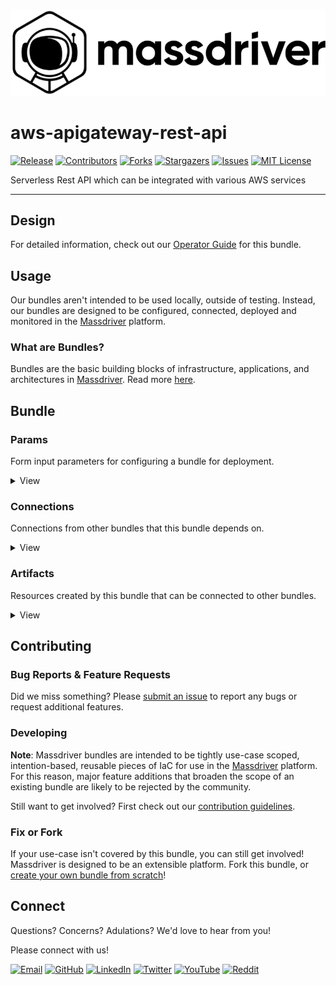 [![Massdriver][logo]][website]

# aws-apigateway-rest-api

[![Release][release_shield]][release_url]
[![Contributors][contributors_shield]][contributors_url]
[![Forks][forks_shield]][forks_url]
[![Stargazers][stars_shield]][stars_url]
[![Issues][issues_shield]][issues_url]
[![MIT License][license_shield]][license_url]


Serverless Rest API which can be integrated with various AWS services


---

## Design

For detailed information, check out our [Operator Guide](operator.mdx) for this bundle.

## Usage

Our bundles aren't intended to be used locally, outside of testing. Instead, our bundles are designed to be configured, connected, deployed and monitored in the [Massdriver][website] platform.

### What are Bundles?

Bundles are the basic building blocks of infrastructure, applications, and architectures in [Massdriver][website]. Read more [here](https://docs.massdriver.cloud/concepts/bundles).

## Bundle

### Params

Form input parameters for configuring a bundle for deployment.

<details>
<summary>View</summary>

<!-- PARAMS:START -->
## Properties

- **`dns`** *(object)*: Configuration to enable custom DNS and SSL Certs.
  - **`enabled`** *(boolean)*: Enabling this option will allow you to define DNS for your API Gateway. Default: `True`.
- **`monitoring`** *(object)*
  - **`mode`** *(string)*: Enable and customize APIGateway metric alarms. Default: `AUTOMATED`.
    - **One of**
      - Automated
      - Custom
      - Disabled
- **`rest_api`** *(object)*: API GATEWAY general configuration.
  - **`endpoint_configuration`** *(string)*: API Gateways can be region bound, or edge optimized which will create a global presence. Must be one of: `['EDGE', 'REGIONAL']`.
  - **`region`** *(string)*: AWS Region to provision in.

    Examples:
    ```json
    "us-west-2"
    ```

  - **`stage_name`** *(string)*: Deployments of API gateway are tied to a stage. Default: `live`.
## Examples

  ```json
  {
      "__name": "Wizard",
      "dns": {
          "enabled": false
      },
      "monitoring": {
          "mode": "AUTOMATED"
      },
      "rest_api": {
          "endpoint_configuration": "REGIONAL",
          "region": "us-west-2",
          "stage_name": "live"
      }
  }
  ```

  ```json
  {
      "__name": "Edge Optimized",
      "rest_api": {
          "endpoint_configuration": "EDGE"
      }
  }
  ```

  ```json
  {
      "__name": "Regional",
      "rest_api": {
          "endpoint_configuration": "REGIONAL"
      }
  }
  ```

<!-- PARAMS:END -->

</details>

### Connections

Connections from other bundles that this bundle depends on.

<details>
<summary>View</summary>

<!-- CONNECTIONS:START -->
## Properties

- **`aws_authentication`** *(object)*: . Cannot contain additional properties.
  - **`data`** *(object)*
    - **`arn`** *(string)*: Amazon Resource Name.

      Examples:
      ```json
      "arn:aws:rds::ACCOUNT_NUMBER:db/prod"
      ```

      ```json
      "arn:aws:ec2::ACCOUNT_NUMBER:vpc/vpc-foo"
      ```

    - **`external_id`** *(string)*: An external ID is a piece of data that can be passed to the AssumeRole API of the Security Token Service (STS). You can then use the external ID in the condition element in a role's trust policy, allowing the role to be assumed only when a certain value is present in the external ID.
  - **`specs`** *(object)*
    - **`aws`** *(object)*: .
      - **`region`** *(string)*: AWS Region to provision in.

        Examples:
        ```json
        "us-west-2"
        ```

<!-- CONNECTIONS:END -->

</details>

### Artifacts

Resources created by this bundle that can be connected to other bundles.

<details>
<summary>View</summary>

<!-- ARTIFACTS:START -->
## Properties

- **`api_gateway`** *(object)*: AWS API Gateway and it's Default Stage. Cannot contain additional properties.
  - **`data`** *(object)*
    - **`infrastructure`** *(object)*
      - **`arn`** *(string)*: Amazon Resource Name format for API Gateway and related resources.

        Examples:
        ```json
        "arn:partition:apigateway:region::/restapis/api-id"
        ```

        ```json
        "arn:partition:apigateway:region::/restapis/api-id/stages/stage-id"
        ```

      - **`root_resource_id`** *(string)*: Id of the API Gateway resource at the '/' route.
      - **`stage_arn`** *(string)*: Amazon Resource Name format for API Gateway and related resources.

        Examples:
        ```json
        "arn:partition:apigateway:region::/restapis/api-id"
        ```

        ```json
        "arn:partition:apigateway:region::/restapis/api-id/stages/stage-id"
        ```

  - **`specs`** *(object)*
    - **`aws`** *(object)*: .
      - **`region`** *(string)*: AWS Region to provision in.

        Examples:
        ```json
        "us-west-2"
        ```

<!-- ARTIFACTS:END -->

</details>

## Contributing

<!-- CONTRIBUTING:START -->

### Bug Reports & Feature Requests

Did we miss something? Please [submit an issue](https://github.com/massdriver-cloud/aws-apigateway-rest-api/issues) to report any bugs or request additional features.

### Developing

**Note**: Massdriver bundles are intended to be tightly use-case scoped, intention-based, reusable pieces of IaC for use in the [Massdriver][website] platform. For this reason, major feature additions that broaden the scope of an existing bundle are likely to be rejected by the community.

Still want to get involved? First check out our [contribution guidelines](https://docs.massdriver.cloud/bundles/contributing).

### Fix or Fork

If your use-case isn't covered by this bundle, you can still get involved! Massdriver is designed to be an extensible platform. Fork this bundle, or [create your own bundle from scratch](https://docs.massdriver.cloud/bundles/development)!

<!-- CONTRIBUTING:END -->

## Connect

<!-- CONNECT:START -->

Questions? Concerns? Adulations? We'd love to hear from you!

Please connect with us!

[![Email][email_shield]][email_url]
[![GitHub][github_shield]][github_url]
[![LinkedIn][linkedin_shield]][linkedin_url]
[![Twitter][twitter_shield]][twitter_url]
[![YouTube][youtube_shield]][youtube_url]
[![Reddit][reddit_shield]][reddit_url]

<!-- markdownlint-disable -->

[logo]: https://raw.githubusercontent.com/massdriver-cloud/docs/main/static/img/logo-with-logotype-horizontal-400x110.svg
[docs]: https://docs.massdriver.cloud/?utm_source=github&utm_medium=readme&utm_campaign=aws-apigateway-rest-api&utm_content=docs
[website]: https://www.massdriver.cloud/?utm_source=github&utm_medium=readme&utm_campaign=aws-apigateway-rest-api&utm_content=website
[github]: https://github.com/massdriver-cloud?utm_source=github&utm_medium=readme&utm_campaign=aws-apigateway-rest-api&utm_content=github
[slack]: https://massdriverworkspace.slack.com/?utm_source=github&utm_medium=readme&utm_campaign=aws-apigateway-rest-api&utm_content=slack
[linkedin]: https://www.linkedin.com/company/massdriver/?utm_source=github&utm_medium=readme&utm_campaign=aws-apigateway-rest-api&utm_content=linkedin



[contributors_shield]: https://img.shields.io/github/contributors/massdriver-cloud/aws-apigateway-rest-api.svg?style=for-the-badge
[contributors_url]: https://github.com/massdriver-cloud/aws-apigateway-rest-api/graphs/contributors
[forks_shield]: https://img.shields.io/github/forks/massdriver-cloud/aws-apigateway-rest-api.svg?style=for-the-badge
[forks_url]: https://github.com/massdriver-cloud/aws-apigateway-rest-api/network/members
[stars_shield]: https://img.shields.io/github/stars/massdriver-cloud/aws-apigateway-rest-api.svg?style=for-the-badge
[stars_url]: https://github.com/massdriver-cloud/aws-apigateway-rest-api/stargazers
[issues_shield]: https://img.shields.io/github/issues/massdriver-cloud/aws-apigateway-rest-api.svg?style=for-the-badge
[issues_url]: https://github.com/massdriver-cloud/aws-apigateway-rest-api/issues
[release_url]: https://github.com/massdriver-cloud/aws-apigateway-rest-api/releases/latest
[release_shield]: https://img.shields.io/github/release/massdriver-cloud/aws-apigateway-rest-api.svg?style=for-the-badge
[license_shield]: https://img.shields.io/github/license/massdriver-cloud/aws-apigateway-rest-api.svg?style=for-the-badge
[license_url]: https://github.com/massdriver-cloud/aws-apigateway-rest-api/blob/main/LICENSE


[email_url]: mailto:support@massdriver.cloud
[email_shield]: https://img.shields.io/badge/email-Massdriver-black.svg?style=for-the-badge&logo=mail.ru&color=000000
[github_url]: mailto:support@massdriver.cloud
[github_shield]: https://img.shields.io/badge/follow-Github-black.svg?style=for-the-badge&logo=github&color=181717
[linkedin_url]: https://linkedin.com/in/massdriver-cloud
[linkedin_shield]: https://img.shields.io/badge/follow-LinkedIn-black.svg?style=for-the-badge&logo=linkedin&color=0A66C2
[twitter_url]: https://twitter.com/massdriver?utm_source=github&utm_medium=readme&utm_campaign=aws-apigateway-rest-api&utm_content=twitter
[twitter_shield]: https://img.shields.io/badge/follow-Twitter-black.svg?style=for-the-badge&logo=twitter&color=1DA1F2
[discourse_url]: https://community.massdriver.cloud?utm_source=github&utm_medium=readme&utm_campaign=aws-apigateway-rest-api&utm_content=discourse
[discourse_shield]: https://img.shields.io/badge/join-Discourse-black.svg?style=for-the-badge&logo=discourse&color=000000
[youtube_url]: https://www.youtube.com/channel/UCfj8P7MJcdlem2DJpvymtaQ
[youtube_shield]: https://img.shields.io/badge/subscribe-Youtube-black.svg?style=for-the-badge&logo=youtube&color=FF0000
[reddit_url]: https://www.reddit.com/r/massdriver
[reddit_shield]: https://img.shields.io/badge/subscribe-Reddit-black.svg?style=for-the-badge&logo=reddit&color=FF4500

<!-- markdownlint-restore -->

<!-- CONNECT:END -->
